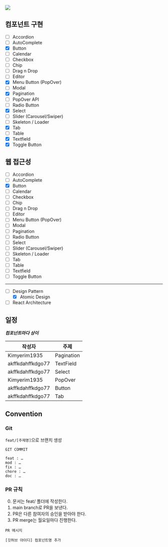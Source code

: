 ![](https://img.shields.io/badge/기간-2023--05~2023--06-blue)

## 컴포넌트 구현

-   [ ] Accordion
-   [ ] AutoComplete
-   [x] Button
-   [ ] Calendar
-   [ ] Checkbox
-   [ ] Chip
-   [ ] Drag n Drop
-   [ ] Editor
-   [x] Menu Button (PopOver)
-   [ ] Modal
-   [x] Pagination
-   [ ] PopOver API
-   [ ] Radio Button
-   [x] Select
-   [ ] Slider (Carousel/Swiper)
-   [ ] Skeleton / Loader
-   [x] Tab
-   [ ] Table
-   [x] Textfield
-   [x] Toggle Button

## 웹 접근성

-   [ ] Accordion
-   [ ] AutoComplete
-   [x] Button
-   [ ] Calendar
-   [ ] Checkbox
-   [ ] Chip
-   [ ] Drag n Drop
-   [ ] Editor
-   [ ] Menu Button (PopOver)
-   [ ] Modal
-   [ ] Pagination
-   [ ] Radio Button
-   [ ] Select
-   [ ] Slider (Carousel/Swiper)
-   [ ] Skeleton / Loader
-   [ ] Tab
-   [ ] Table
-   [ ] Textfield
-   [ ] Toggle Button

---

-   [ ] Design Pattern
    -   [x] Atomic Design
-   [ ] React Architecture

## 일정

**_컴포넌트마다 상이_**

| 작성자           | 주제       |
| ---------------- | ---------- |
| Kimyerim1935     | Pagination |
| akffkdahffkdgo77 | TextField  |
| akffkdahffkdgo77 | Select     |
| Kimyerim1935     | PopOver    |
| akffkdahffkdgo77 | Button     |
| akffkdahffkdgo77 | Tab        |

## Convention

### Git

<code>feat/[주제명]</code>으로 브랜치 생성

```
GIT COMMIT

feat : …
mod : …
fix : …
chore : …
doc : …
```

### PR 규칙

0. 문서는 feat/ 폴더에 작성한다.
1. main branch로 PR을 보낸다.
2. PR은 다른 참여자의 승인을 받아야 한다.
3. PR merge는 월요일마다 진행한다.

```
PR 메시지

[깃허브 아이디] 컴포넌트명 추가

```
